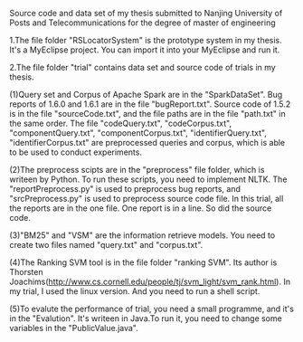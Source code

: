 Source code and data set of my thesis submitted to Nanjing University of Posts and Telecommunications for the degree of master of engineering

1.The file folder "RSLocatorSystem" is the prototype system in my thesis. It's a MyEclipse project. You can import it into your MyEclipse and run it.

2.The file folder "trial" contains data set and source code of trials in my thesis. 

(1)Query set and Corpus of Apache Spark are in the "SparkDataSet". Bug reports of 1.6.0 and 1.6.1 are in the file "bugReport.txt". Source code of 1.5.2 is in the file "sourceCode.txt", and the file paths are in the file "path.txt" in the same order. The file "codeQuery.txt", "codeCorpus.txt", "componentQuery.txt", "componentCorpus.txt", "identifierQuery.txt", "identifierCorpus.txt" are preprocessed queries and corpus, which is able to be used to conduct experiments.

(2)The preprocess scipts are in the "preprocess" file folder, which is writeen by Python. To run these scripts, you need to implement NLTK. The "reportPreprocess.py" is used to preprocess bug reports, and "srcPreprocess.py" is used to preprocess source code file. In this trial, all the reports are in the one file. One report is in a line. So did the source code.

(3)"BM25" and "VSM" are the information retrieve models. You need to create two files named "query.txt" and "corpus.txt".

(4)The Ranking SVM tool is in the file folder "ranking SVM". Its author is  Thorsten Joachims(http://www.cs.cornell.edu/people/tj/svm_light/svm_rank.html). In my trial, I used the linux version. And you need to run a shell script.

(5)To evalute the performance of trial, you need a small programme, and it's in the "Evalution". It's writeen in Java.To run it, you need to change some variables in the "PublicValue.java".
